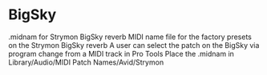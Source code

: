 # BigSky
.midnam for Strymon BigSky reverb
MIDI name file for the factory presets on the Strymon BigSky reverb 
A user can select the patch on the BigSky via program change from a MIDI track in Pro Tools
Place the .midnam in Library/Audio/MIDI Patch Names/Avid/Strymon
